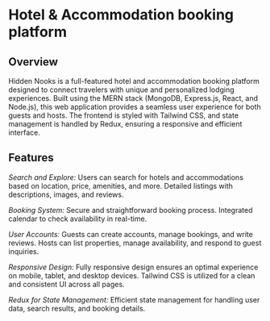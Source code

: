 # Hotel & Accommodation booking platform

## Overview

Hidden Nooks is a full-featured hotel and accommodation booking platform designed to connect travelers with unique and personalized lodging experiences. Built using the MERN stack (MongoDB, Express.js, React, and Node.js), this web application provides a seamless user experience for both guests and hosts. The frontend is styled with Tailwind CSS, and state management is handled by Redux, ensuring a responsive and efficient interface.

## Features

*Search and Explore:*
Users can search for hotels and accommodations based on location, price, amenities, and more.
Detailed listings with descriptions, images, and reviews.

*Booking System:*
Secure and straightforward booking process.
Integrated calendar to check availability in real-time.

*User Accounts:*
Guests can create accounts, manage bookings, and write reviews.
Hosts can list properties, manage availability, and respond to guest inquiries.

*Responsive Design:*
Fully responsive design ensures an optimal experience on mobile, tablet, and desktop devices.
Tailwind CSS is utilized for a clean and consistent UI across all pages.

*Redux for State Management:*
Efficient state management for handling user data, search results, and booking details.
